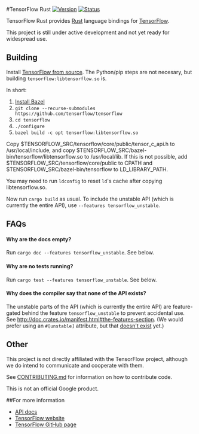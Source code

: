 #TensorFlow Rust
[![Version](https://img.shields.io/crates/v/tensorflow.svg)](https://crates.io/crates/tensorflow)
[![Status](https://travis-ci.org/google/tensorflow-rust.svg?branch=master)](https://travis-ci.org/google/tensorflow-rust)

TensorFlow Rust provides [Rust](https://www.rust-lang.org) language bindings for
[TensorFlow](http://tensorflow.org).

This project is still under active development and not yet ready for widespread use.

## Building

Install [TensorFlow from source](https://www.tensorflow.org/versions/master/get_started/os_setup.html#source).
The Python/pip steps are not necesary, but building `tensorflow:libtensorflow.so` is.

In short:

1. [Install Bazel](http://bazel.io/docs/install.html)
1. `git clone --recurse-submodules https://github.com/tensorflow/tensorflow`
1. `cd tensorflow`
1. `./configure`
1. `bazel build -c opt tensorflow:libtensorflow.so`

Copy $TENSORFLOW_SRC/tensorflow/core/public/tensor_c_api.h to /usr/local/include,
and copy $TENSORFLOW_SRC/bazel-bin/tensorflow/libtensorflow.so to /usr/local/lib.
If this is not possible, add $TENSORFLOW_SRC/tensorflow/core/public to CPATH
and $TENSORFLOW_SRC/bazel-bin/tensorflow to LD_LIBRARY_PATH.

You may need to run `ldconfig` to reset `ld`'s cache after copying libtensorflow.so.

Now run `cargo build` as usual.
To include the unstable API (which is currently the entire API), use `--features tensorflow_unstable`.

## FAQs

#### Why are the docs empty?
Run `cargo doc --features tensorflow_unstable`.
See below.

#### Why are no tests running?
Run `cargo test --features tensorflow_unstable`.
See below.

#### Why does the compiler say that none of the API exists?
The unstable parts of the API (which is currently the entire API) are
feature-gated behind the feature `tensorflow_unstable` to prevent accidental
use. See http://doc.crates.io/manifest.html#the-features-section.
(We would prefer using an `#[unstable]` attribute, but that
[doesn't exist](https://github.com/rust-lang/rfcs/issues/1491) yet.)

## Other

This project is not directly affiliated with the TensorFlow project, although we
do intend to communicate and cooperate with them.

See [CONTRIBUTING.md](CONTRIBUTING.md) for information on how to contribute code.

This is not an official Google product.

##For more information

* [API docs](https://google.github.io/tensorflow-rust)
* [TensorFlow website](http://tensorflow.org)
* [TensorFlow GitHub page](https://github.com/tensorflow/tensorflow)
